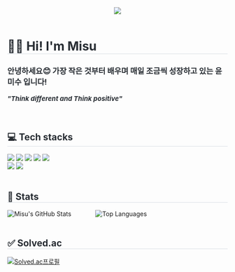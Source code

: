 <div align= "center">
    <img src="https://capsule-render.vercel.app/api?type=rounded&color=0:ffe4e1,100:fffafa&height=120&text=Welcome%20to%20Misu's%20Github%20♡&animation=twinkling&fontColor=000000&fontSize=40" />
    </div><br>
    <div style="text-align: left;"> 
    <h1 style="border-bottom: 1px solid #d8dee4; color: #282d33;">👩‍💻 Hi! I'm Misu</h1>  
    <div style="font-weight: 700; font-size: 15px; text-align: left; color: #282d33;"> <h3>안녕하세요😊 가장 작은 것부터 배우며 매일 조금씩 성장하고 있는 윤미수 입니다!</h3> <em>"Think different and Think positive"</em></div> 
    </div> <br><br>
    <div style="text-align: left;">
    <h2 style="border-bottom: 1px solid #d8dee4; color: #282d33;"> 💻 Tech stacks </h2> 
    <div style="margin: ; text-align: left;" "text-align: left;"> <img src="https://img.shields.io/badge/C-A8B9CC?style=for-the-badge&logo=C&logoColor=white">
          <img src="https://img.shields.io/badge/Python-3776AB?style=for-the-badge&logo=Python&logoColor=white">
          <img src="https://img.shields.io/badge/HTML5-E34F26?style=for-the-badge&logo=HTML5&logoColor=white">
          <img src="https://img.shields.io/badge/CSS3-1572B6?style=for-the-badge&logo=CSS3&logoColor=white">
          <img src="https://img.shields.io/badge/Javascript-F7DF1E?style=for-the-badge&logo=Javascript&logoColor=white">
          <br/><img src="https://img.shields.io/badge/Figma-F24E1E?style=for-the-badge&logo=Figma&logoColor=white">
          <img src="https://img.shields.io/badge/MySQL-4479A1?style=for-the-badge&logo=MySQL&logoColor=white">
          </div><br>
    </div> 
    <div style="text-align: left;"> 
      <h2 style="border-bottom: 1px solid #d8dee4; color: #282d33;"> 🌟 Stats </h2>
      <div style="text-align: left;">
        <img 
          src="https://github-readme-stats.vercel.app/api?username=yoonmisu&custom_title=Misu's%20GitHub%20Stats&bg_color=ffffff&title_color=000000&text_color=000000" 
          alt="Misu's GitHub Stats"
        />
          &nbsp;&nbsp;&nbsp;&nbsp;&nbsp;&nbsp;&nbsp;&nbsp;&nbsp;&nbsp;&nbsp;&nbsp;
        <img 
          src="https://github-readme-stats.vercel.app/api/top-langs/?username=yoonmisu&layout=compact&bg_color=ffffff&title_color=000000&text_color=000000" 
          alt="Top Languages"
        />
      </div><br>
    </div>
    <div style="text-align: left;"> 
      <h2 style="border-bottom: 1px solid #d8dee4; color: #282d33;"> ✅ Solved.ac </h2>
      <div style="text-align: left;">
        <p><a href="https://solved.ac/ymisu">
            <img src="http://mazassumnida.wtf/api/v2/generate_badge?boj=ymisu" alt="Solved.ac프로필">
        </a></p>
      </div><br>
    </div>
    
